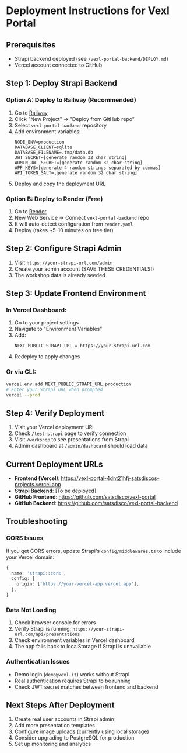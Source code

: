 # Deployment Instructions for Vexl Portal

## Prerequisites
- Strapi backend deployed (see `/vexl-portal-backend/DEPLOY.md`)
- Vercel account connected to GitHub

## Step 1: Deploy Strapi Backend

### Option A: Deploy to Railway (Recommended)
1. Go to [Railway](https://railway.app)
2. Click "New Project" → "Deploy from GitHub repo"
3. Select `vexl-portal-backend` repository
4. Add environment variables:
   ```
   NODE_ENV=production
   DATABASE_CLIENT=sqlite
   DATABASE_FILENAME=.tmp/data.db
   JWT_SECRET=[generate random 32 char string]
   ADMIN_JWT_SECRET=[generate random 32 char string]
   APP_KEYS=[generate 4 random strings separated by commas]
   API_TOKEN_SALT=[generate random 32 char string]
   ```
5. Deploy and copy the deployment URL

### Option B: Deploy to Render (Free)
1. Go to [Render](https://render.com)
2. New Web Service → Connect `vexl-portal-backend` repo
3. It will auto-detect configuration from `render.yaml`
4. Deploy (takes ~5-10 minutes on free tier)

## Step 2: Configure Strapi Admin
1. Visit `https://your-strapi-url.com/admin`
2. Create your admin account (SAVE THESE CREDENTIALS!)
3. The workshop data is already seeded

## Step 3: Update Frontend Environment

### In Vercel Dashboard:
1. Go to your project settings
2. Navigate to "Environment Variables"
3. Add:
   ```
   NEXT_PUBLIC_STRAPI_URL = https://your-strapi-url.com
   ```
4. Redeploy to apply changes

### Or via CLI:
```bash
vercel env add NEXT_PUBLIC_STRAPI_URL production
# Enter your Strapi URL when prompted
vercel --prod
```

## Step 4: Verify Deployment
1. Visit your Vercel deployment URL
2. Check `/test-strapi` page to verify connection
3. Visit `/workshop` to see presentations from Strapi
4. Admin dashboard at `/admin/dashboard` should load data

## Current Deployment URLs
- **Frontend (Vercel)**: https://vexl-portal-4dnt21hfj-satsdiscos-projects.vercel.app
- **Strapi Backend**: [To be deployed]
- **GitHub Frontend**: https://github.com/satsdisco/vexl-portal
- **GitHub Backend**: https://github.com/satsdisco/vexl-portal-backend

## Troubleshooting

### CORS Issues
If you get CORS errors, update Strapi's `config/middlewares.ts` to include your Vercel domain:
```typescript
{
  name: 'strapi::cors',
  config: {
    origin: ['https://your-vercel-app.vercel.app'],
  },
}
```

### Data Not Loading
1. Check browser console for errors
2. Verify Strapi is running: `https://your-strapi-url.com/api/presentations`
3. Check environment variables in Vercel dashboard
4. The app falls back to localStorage if Strapi is unavailable

### Authentication Issues
- Demo login (`demo@vexl.it`) works without Strapi
- Real authentication requires Strapi to be running
- Check JWT secret matches between frontend and backend

## Next Steps After Deployment
1. Create real user accounts in Strapi admin
2. Add more presentation templates
3. Configure image uploads (currently using local storage)
4. Consider upgrading to PostgreSQL for production
5. Set up monitoring and analytics